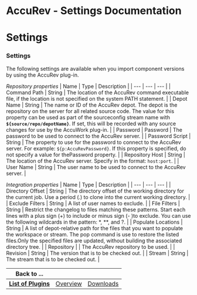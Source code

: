 
AccuRev - Settings Documentation
================================

# Settings




### Settings




 



The following settings are available when you import component versions by using the AccuRev 
plug-in. 




*Repository properties*  | Name | Type | Description |
| --- | --- | --- |
| Command Path | String | The 
location of the AccuRev command executable file, if the location is not specified on the system PATH statement. |
| 
Depot Name | String | The name or ID of the AccuRev depot. The depot is the repository on the server for all related 
source code. The value for this property can be used as part of the sourceconfig stream name with 
**``${source/repo/depotName}``**. If set, this will be recorded with any source changes for use by the AccuWork plug-in.
 |
| Password | Password | The password to be used to connect to the AccuRev server. |
| Password Script | String | The 
property to use for the password to connect to the AccuRev server. For example: ``${p:AccuRevPassword}``. If this 
property is specified, do not specify a value for thePassword property. |
| Repository Host | String | The location of 
the AccuRev server. Specify in the format: `host:port`. |
| User Name | String | The user name to be used to connect to 
the AccuRev server. |




*Integration properties*  | Name | Type | Description |
| --- | --- | --- |
| Directory Offset
 | String | The directory offset of the working directory for the current job. Use a period (.) to clone into the 
current working directory. |
| Exclude Filters | String | A list of user names to exclude. |
| File Filters | String | 
Restrict the changelog to files matching these patterns. Start each lines with a plus sign (+) to include or minus sign 
(- )to exclude. You can use the following wildcards in the pattern: *, **, and ?. |
| Populate Locations | String | A 
list of depot-relative path for the files that you want to populate the workspace or stream. The pop command is use to 
restore the listed files.Only the specified files are updated, without building the associated directory tree. |
| 
Repository |  | The AccuRev repository to be used. |
| Revision | String | The version that is to be checked out. |
| 
Stream | String | The stream that is to be checked out. |





|Back to ...|||
| :---: | :---: | :---: |
|[**List of Plugins**](../../index.md)|[Overview](./overview.md)|[Downloads](./downloads.md)|

